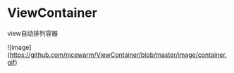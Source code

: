 # ViewContainer
view自动排列容器

![image] (https://github.com/nicewarm/ViewContainer/blob/master/image/container.gif)

